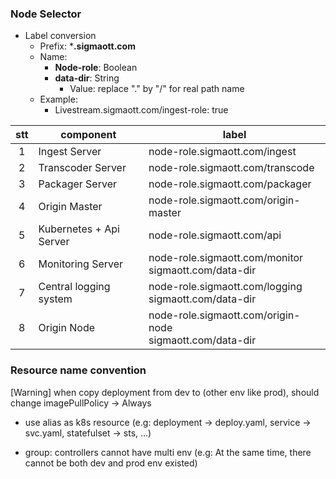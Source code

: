 ### Node Selector

* Label conversion
  * Prefix: ***.sigmaott.com**
  * Name: 
    * **Node-role**: Boolean
    * **data-dir**: String
      * Value: replace "." by "/" for real path name 
  * Example: 
    * Livestream.sigmaott.com/ingest-role: true

| stt |  component | label |
|:-:|---|---|
| 1  | Ingest Server  | node-role.sigmaott.com/ingest |
| 2 | Transcoder Server | node-role.sigmaott.com/transcode |
| 3 | Packager Server | node-role.sigmaott.com/packager |
| 4 | Origin Master | node-role.sigmaott.com/origin-master |
| 5 | Kubernetes + Api Server | node-role.sigmaott.com/api |
| 6 | Monitoring Server | node-role.sigmaott.com/monitor<br /> sigmaott.com/data-dir |
| 7 | Central logging system | node-role.sigmaott.com/logging<br />sigmaott.com/data-dir |
| 8 | Origin Node | node-role.sigmaott.com/origin-node<br />sigmaott.com/data-dir<br /> |


### Resource name convention
[Warning] when copy deployment from dev to (other env like prod), should change imagePullPolicy -> Always

* use alias as k8s resource (e.g: deployment -> deploy.yaml, service -> svc.yaml, statefulset -> sts, ...)

* group: controllers cannot have multi env (e.g: At the same time, there cannot be both dev and prod env existed)


